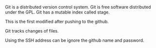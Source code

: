 Git is a distributed version control system.
Git is free software distributed under the GPL.
Git has a mutable index called stage.

This is the first modified after pushing to the github.

Git tracks changes of files.

Using the SSH address can be ignore the github name and password.
